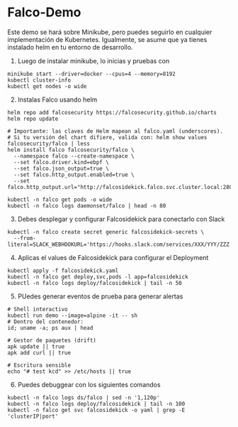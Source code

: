 # Falco-Demo

Este demo se hará sobre Minikube, pero puedes seguirlo en cualquier implementación de Kubernetes. Igualmente, se asume que ya tienes instalado helm en tu entorno de desarrollo.

1. Luego de instalar minikube, lo inicias y pruebas con 
```
minikube start --driver=docker --cpus=4 --memory=8192
kubectl cluster-info
kubectl get nodes -o wide
```
2. Instalas Falco usando helm
```
helm repo add falcosecurity https://falcosecurity.github.io/charts
helm repo update

# Importante: las claves de Helm mapean al falco.yaml (underscores). 
# Si tu versión del chart difiere, valida con: helm show values falcosecurity/falco | less
helm install falco falcosecurity/falco \
  --namespace falco --create-namespace \
  --set falco.driver.kind=ebpf \
  --set falco.json_output=true \
  --set falco.http_output.enabled=true \
  --set falco.http_output.url="http://falcosidekick.falco.svc.cluster.local:2801/"

kubectl -n falco get pods -o wide
kubectl -n falco logs daemonset/falco | head -n 80
```
3. Debes desplegar y configurar Falcosidekick para conectarlo con Slack
```
kubectl -n falco create secret generic falcosidekick-secrets \
  --from-literal=SLACK_WEBHOOKURL='https://hooks.slack.com/services/XXX/YYY/ZZZ'
```
4. Aplicas el values de Falcosidekick para configurar el Deployment
```
kubectl apply -f falcosidekick.yaml
kubectl -n falco get deploy,svc,pods -l app=falcosidekick
kubectl -n falco logs deploy/falcosidekick | tail -n 50
```
5. PUedes generar eventos de prueba para generar alertas
```
# Shell interactivo
kubectl run demo --image=alpine -it -- sh
# Dentro del contenedor:
id; uname -a; ps aux | head

# Gestor de paquetes (drift)
apk update || true
apk add curl || true

# Escritura sensible
echo "# test kcd" >> /etc/hosts || true
```
6. Puedes debuggear con los siguientes comandos
```
kubectl -n falco logs ds/falco | sed -n '1,120p'
kubectl -n falco logs deploy/falcosidekick | tail -n 100
kubectl -n falco get svc falcosidekick -o yaml | grep -E 'clusterIP|port'
```
